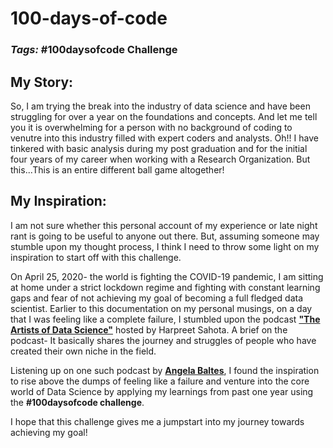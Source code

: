 # 100-days-of-code
### *Tags:* #100daysofcode Challenge

## My Story:
So, I am trying the break into the industry of data science and have been struggling for over a year on the foundations and concepts. And let me tell you it is overwhelming for a person with no background of coding to venutre into this industry filled with expert coders and analysts. Oh!! I have tinkered with basic analysis during my post graduation and for the initial four years of my career when working with a Research Organization. But this...This is an entire different ball game altogether!

## My Inspiration:
I am not sure whether this personal account of my experience or late night rant is going to be useful to anyone out there. But, assuming someone may stumble upon my thought process, I think I need to throw some light on my inspiration to start off with this challenge. 

On April 25, 2020- the world is fighting the COVID-19 pandemic, I am sitting at home under a strict lockdown regime and fighting with constant learning gaps and fear of not achieving my goal of becoming a full fledged data scientist. Earlier to this documentation on my personal musings, on a day that I was feeling like a complete failure, I stumbled upon the podcast **["The Artists of Data Science"](https://theartistsofdatascience.fireside.fm/)** hosted by Harpreet Sahota. A brief on the podcast- It basically shares the journey and struggles of people who have created their own niche in the field. 

Listening up on one such podcast by **[Angela Baltes](https://theartistsofdatascience.fireside.fm/angela-baltes)**, I found the inspiration to rise above the dumps of feeling like a failure and venture into the core world of Data Science by applying my learnings from past one year using the **#100daysofcode challenge**. 

I hope that this challenge gives me a jumpstart into my journey towards achieving my goal!
